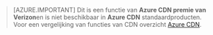 > [AZURE.IMPORTANT] Dit is een functie van **Azure CDN premie van Verizon**en is niet beschikbaar in **Azure CDN** standaardproducten.  Voor een vergelijking van functies van CDN overzicht [Azure CDN](cdn-overview.md#azure-cdn-features). 